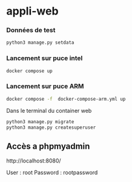 # appli-web

### Données de test

```bash
python3 manage.py setdata
```

### Lancement sur puce intel

```bash
docker compose up
```

### Lancement sur puce ARM

```bash
docker compose -f  docker-compose-arm.yml up
```

Dans le terminal du container web

```bash
python3 manage.py migrate
python3 manage.py createsuperuser
```

## Accès a phpmyadmin

http://localhost:8080/

User : root
Password : rootpassword